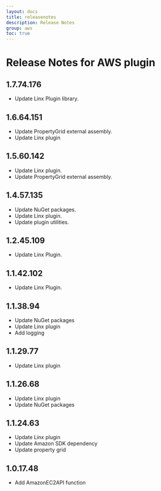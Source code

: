 ```yaml
---
layout: docs
title: releasenotes
description: Release Notes
group: aws
toc: true
---
```

# Release Notes for AWS plugin
<a id="1_7_74_176"></a>
## 1.7.74.176
- Update Linx Plugin library.

<a id="1_6_64_151"></a>
## 1.6.64.151
- Update PropertyGrid external assembly.
- Update Linx plugin
<a id="1_5_60_142"></a>
## 1.5.60.142
- Update Linx plugin.
- Update PropertyGrid external assembly.
<a id="1_4_57_135"></a>
## 1.4.57.135
- Update NuGet packages.
- Update Linx plugin.
- Update plugin utilities.
<a id="1_2_45_109"></a>
## 1.2.45.109
- Update Linx Plugin.
<a id="1_1_42_102"></a>
## 1.1.42.102
- Update Linx Plugin.
<a id="1_1_38_94"></a>
## 1.1.38.94
- Update NuGet packages
- Update Linx plugin    
- Add logging
<a id="1_1_29_77"></a>
## 1.1.29.77
- Update Linx plugin
<a id="1_1_26_68"></a>
## 1.1.26.68
- Update Linx plugin
- Update NuGet packages
<a id="1_1_24_63"></a>
## 1.1.24.63
- Update Linx plugin
- Update Amazon SDK dependency
- Update property grid
<a id="1_0_17_48"></a>
## 1.0.17.48
- Add AmazonEC2API function
